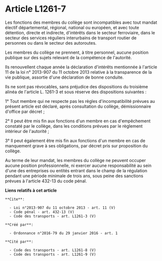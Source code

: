 # Article L1261-7

Les fonctions des membres du collège sont incompatibles avec tout mandat électif départemental, régional, national ou
européen, et avec toute détention, directe et indirecte, d'intérêts dans le secteur ferroviaire, dans le secteur des services
réguliers interurbains de transport routier de personnes ou dans le secteur des autoroutes. 

Les membres du collège ne prennent, à titre personnel, aucune position publique sur des sujets relevant de la compétence de
l'autorité. 

Ils renouvellent chaque année la déclaration d'intérêts mentionnée à l'article 11 de la loi n° 2013-907 du 11 octobre 2013
relative à la transparence de la vie publique, assortie d'une déclaration de bonne conduite. 

Ils ne sont pas révocables, sans préjudice des dispositions du troisième alinéa de l'article L. 1261-3 et sous réserve des
dispositions suivantes : 

1° Tout membre qui ne respecte pas les règles d'incompatibilité prévues au présent article est déclaré, après consultation du
collège, démissionnaire d'office par décret ; 

2° Il peut être mis fin aux fonctions d'un membre en cas d'empêchement constaté par le collège, dans les conditions prévues
par le règlement intérieur de l'autorité ; 

3° Il peut également être mis fin aux fonctions d'un membre en cas de manquement grave à ses obligations, par décret pris sur
proposition du collège. 

Au terme de leur mandat, les membres du collège ne peuvent occuper aucune position professionnelle, ni exercer aucune
responsabilité au sein d'une des entreprises ou entités entrant dans le champ de la régulation pendant une période minimale
de trois ans, sous peine des sanctions prévues à l'article 432-13 du code pénal.

**Liens relatifs à cet article**

	**Cite**:

	  - Loi n°2013-907 du 11 octobre 2013 - art. 11 (V)
	  - Code pénal - art. 432-13 (V)
	  - Code des transports - art. L1261-3 (V)

	**Créé par**:

	  - Ordonnance n°2016-79 du 29 janvier 2016 - art. 1

	**Cité par**:

	  - Code des transports - art. L1261-8 (V)
	  - Code des transports - art. L1261-9 (V)
